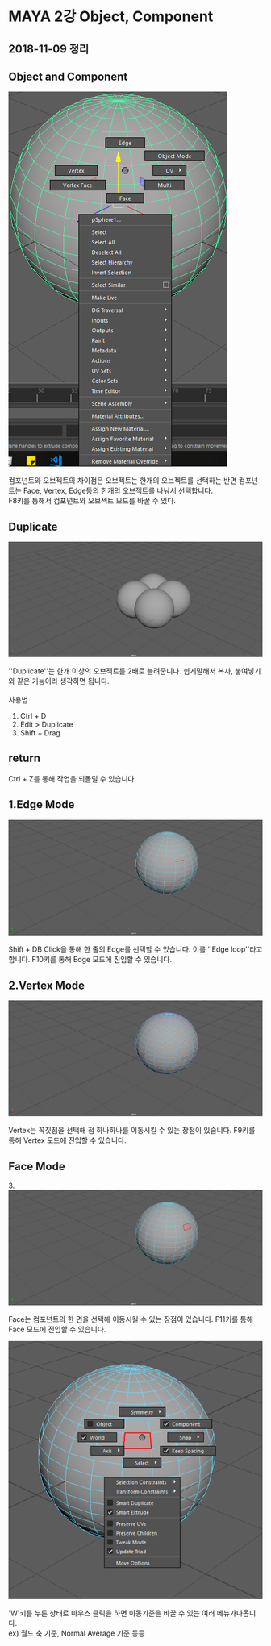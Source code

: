 MAYA 2강 Object, Component
==========================
2018-11-09 정리
--------------

**Object and Component**
------------------------


![how to select Object and Component](image\6.png)


컴포넌트와 오브젝트의 차이점은 오브젝트는 한개의 오브젝트를 선택하는 반면 컴포넌트는 Face, Vertex, Edge등의 한개의 오브젝트를 나눠서 선택합니다.<br>
F8키를 통해서 컴포넌트와 오브젝트 모드를 바꿀 수 있다.


**Duplicate**
--------------


![Duplicate](image\7.png)


''Duplicate''는 한개 이상의 오브젝트를 2배로 늘려줍니다. 쉽게말해서 복사, 붙여넣기와 같은 기능이라 생각하면 됩니다.<br><br>
사용법

1.  Ctrl + D
2.  Edit > Duplicate
3.  Shift + Drag


**return**
----------

Ctrl + Z를 통해 작업을 되돌릴 수 있습니다.


1.**Edge Mode**
-------------


![Edge Mode](image\8.png)


Shift + DB Click을 통해 한 줄의 Edge를 선택할 수 있습니다. 이를 ''Edge loop''라고 합니다. F10키를 통해 Edge 모드에 진입할 수 있습니다.


2.**Vertex Mode**
---------------


![Vertex Mode](image\9.png)


Vertex는 꼭짓점을 선택해 점 하나하나를 이동시킬 수 있는 장점이 있습니다. F9키를 통해 Vertex 모드에 진입할 수 있습니다.


**Face Mode**
-------------


3.![Face Mode](image\10.png)


Face는 컴포넌트의 한 면을 선택해 이동시킬 수 있는 장점이 있습니다. F11키를 통해 Face 모드에 진입할 수 있습니다.<br>


![](image\11.png)

'W'키를 누른 상태로 마우스 클릭을 하면 이동기준을 바꿀 수 있는 여러 메뉴가나옵니다.<br>
ex) 월드 축 기준, Normal Average 기준 등등